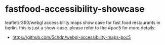 # fastfood-accessibility-showcase

leaflet/r360/webgl accessibility maps show case for fast food restaurants in berlin. this is just a show-case. please refer to the #poc5 for more details:

- https://github.com/5chdn/webgl-accessibility-maps-poc5
